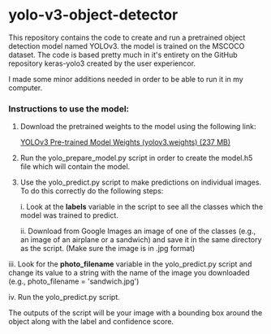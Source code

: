 # yolo-v3-object-detector

This repository contains the code to create and run a pretrained object
detection model named YOLOv3. the model is trained on the MSCOCO dataset.
The code is based pretty much in it's entirety on the GitHub repository
keras-yolo3 created by the user experiencor.

I made some minor additions needed in order to be able to run it in my computer.




### Instructions to use the model:

1. Download the pretrained weights to the model using the following link:

   <a href="https://pjreddie.com/media/files/yolov3.weights">YOLOv3
   Pre-trained Model Weights (yolov3.weights) (237 MB)</a>

2. Run the yolo_prepare_model.py script in order to create the model.h5 file
   which will contain the model.

3. Use the yolo_predict.py script to make predictions on individual images. To
   do this correctly do the following steps:

   i. Look at the **labels** variable in the script to see all the classes
      which the model was trained to predict.

   ii. Download from Google Images an image of one of the classes (e.g., an
      image of an airplane or a sandwich) and save it in the same directory as
      the script. (Make sure the image is in .jpg format)

  iii. Look for the **photo_filename** variable in the yolo_predict.py script
       and change its value to a string with the name of the image you
       downloaded (e.g., photo_filename = 'sandwich.jpg')

  iv. Run the yolo_predict.py script.

The outputs of the script will be your image with a bounding box around the
object along with the label and confidence score.
